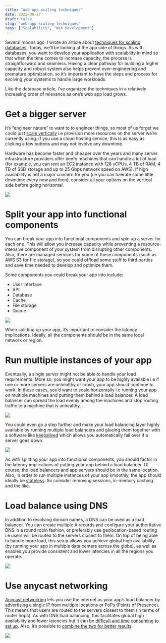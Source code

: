 ```yaml
---
title: "Web app scaling techniques"
date: 2022-08-27
draft: false
slug: "web-app-scaling-techniques"
tags: ["Scalability", "Web Development"]
---
```


Several moons ago, I wrote an article about [techniques for scaling databases](/database-scaling-techniques/). Today, we’ll be looking at the app side of things. As with databases, you want to develop your application with scalability in mind so that when the time comes to increase capacity, the process is straightforward and seamless. Having a clear pathway for building a higher capacity and robust system also helps prevent over-engineering and premature optimization, so it’s important to have the steps and process for evolving your systems to handle large workloads.

Like the database article, I’ve organized the techniques in a relatively increasing order of relevance as one’s web app load grows.

# Get a bigger server
It’s “engineer nature” to want to to engineer things, so most of us forget we could just [scale vertically](/scale-an-app-horizontally-using-a-load-balancer/) i.e provision more resources on the server we’re currently using. If you use a cloud hosting service, this is as easy as clicking a few buttons and may not involve any downtime.

Hardware has become faster and cheaper over the years and many server infrastructure providers offer beefy machines that can handle a lot of load (for example, you can rent an EC2 instance with 128 vCPUs, 4 TB of RAM, 4 TB of SSD storage and up to 25 Gbps network speed on AWS). If high availability is not a major concern for you (i.e you can tolerate some little downtime every now and then), consider all your options on the vertical side before going horizontal.

![](/images/web-app-scaling-techniques/get-thiccc-server.png)

# Split your app into functional components
You can break your app into functional components and spin up a server for each one. This will allow you increase capacity while preventing a resource-intensive component of your system from disrupting other components. Also, there are managed services for some of these components (such as AWS S3 for file storage), so you could offload some stuff to third parties and save time needed to develop and optimize them.

Some components you could break your app into include:

- User interface
- API
- Database
- Cache
- File storage
- Queue

![](/images/web-app-scaling-techniques/split-app-into-comps.png)

When splitting up your app, it’s important to consider the latency implications. Ideally, all the components should be in the same local network or region.

# Run multiple instances of your app
Eventually, a single server might not be able to handle your load requirements. More so, you might want your app to be highly available i.e if one or more servers are unhealthy or crash, your app should continue to work. In these cases, you’d want to scale horizontally i.e running your app on multiple machines and putting them behind a load balancer. A load balancer can spread the load evenly among the machines and stop routing traffic to a machine that is unhealthy.

![](/images/web-app-scaling-techniques/load-balancing.png)

You could even go a step further and make your load balancing layer highly available by running multiple load balancers and glueing them together with a software like [keepalived](https://www.keepalived.org/) which allows you automatically fail over if a server goes down.

![](/images/web-app-scaling-techniques/multiple-load-balancers.png)

As with splitting your app into functional components, you should factor in the latency implications of putting your app behind a load balancer. Of course, the load balancers and app servers should be in the same location. Also, in order to run multiple instances of your app smoothly, the app should ideally be [stateless](https://www.webopedia.com/definitions/stateless/). So consider removing sessions, in-memory caching and the like.

# Load balance using DNS
In addition to resolving domain names, a DNS can be used as a load balancer. You can create multiple A records and configure your authoritative DNS in a round robin fashion, or preferably use geolocation-based routing i.e users will be routed to the servers closest to them. On top of being able to handle more load, this setup allows you achieve global high availability (by running your app in multiple data centers across the globe), as well as enables you provide consistent and lower latencies in all the regions you operate.

![](/images/web-app-scaling-techniques/dns-load-balancing.png)

# Use anycast networking

[Anycast networking](https://www.cloudflare.com/learning/cdn/glossary/anycast-network/) lets you use the internet as your app’s load balancer by advertising a single IP from multiple locations or PoPs (Points of Presence). This means that users are routed to the servers closest to them (in terms of router hops). As with DNS load balancing, this facilitates global high availability and lower latencies but it can be [difficult and time consuming to set up](https://labs.ripe.net/author/samir_jafferali/build-your-own-anycast-network-in-nine-steps/). Also, it’s possible to [combine the two for better results](https://engineering.linkedin.com/network-performance/tcp-over-ip-anycast-pipe-dream-or-reality).

![](/images/web-app-scaling-techniques/anycast-networking.png)
